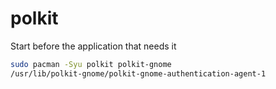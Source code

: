 # polkit

Start before the application that needs it

```sh
sudo pacman -Syu polkit polkit-gnome
/usr/lib/polkit-gnome/polkit-gnome-authentication-agent-1
```
